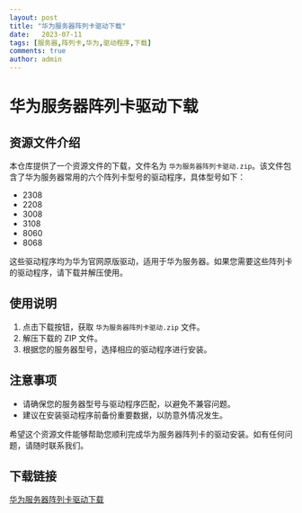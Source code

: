 ```yaml
---
layout: post
title: "华为服务器阵列卡驱动下载"
date:   2023-07-11
tags: [服务器,阵列卡,华为,驱动程序,下载]
comments: true
author: admin
---
```

# 华为服务器阵列卡驱动下载

## 资源文件介绍

本仓库提供了一个资源文件的下载，文件名为 `华为服务器阵列卡驱动.zip`。该文件包含了华为服务器常用的六个阵列卡型号的驱动程序，具体型号如下：

- 2308
- 2208
- 3008
- 3108
- 8060
- 8068

这些驱动程序均为华为官网原版驱动，适用于华为服务器。如果您需要这些阵列卡的驱动程序，请下载并解压使用。

## 使用说明

1. 点击下载按钮，获取 `华为服务器阵列卡驱动.zip` 文件。
2. 解压下载的 ZIP 文件。
3. 根据您的服务器型号，选择相应的驱动程序进行安装。

## 注意事项

- 请确保您的服务器型号与驱动程序匹配，以避免不兼容问题。
- 建议在安装驱动程序前备份重要数据，以防意外情况发生。

希望这个资源文件能够帮助您顺利完成华为服务器阵列卡的驱动安装。如有任何问题，请随时联系我们。

## 下载链接

[华为服务器阵列卡驱动下载](https://pan.quark.cn/s/2cebd5450d43)